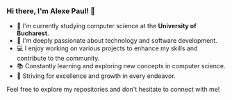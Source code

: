 ### Hi there, I'm Alexe Paul! 👋

- 🔭 I'm currently studying computer science at the **University of Bucharest**.
- 🌱 I'm deeply passionate about technology and software development.
- 💻 I enjoy working on various projects to enhance my skills and contribute to the community.
- 📚 Constantly learning and exploring new concepts in computer science.
- 🎯 Striving for excellence and growth in every endeavor.

Feel free to explore my repositories and don't hesitate to connect with me!

<!---
AlexePaul/AlexePaul is a ✨ special ✨ repository because its `README.md` (this file) appears on your GitHub profile.
You can click the Preview link to take a look at your changes.
--->
